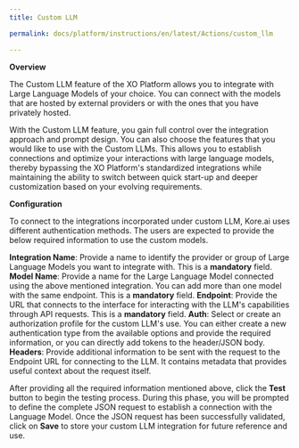 ```yaml
---
title: Custom LLM

permalink: docs/platform/instructions/en/latest/Actions/custom_llm

---
```


<base target="_blank">
<container>

**Overview**
 
The Custom LLM feature of the XO Platform allows you to integrate with Large Language Models of your choice. You can connect with the models that are hosted by external providers or with the ones that you have privately hosted.  

With the Custom LLM feature, you gain full control over the integration approach and prompt design. You can also choose the features that you would like to use with the Custom LLMs. This allows you to establish connections and optimize your interactions with large language models, thereby bypassing the XO Platform's standardized integrations while maintaining the ability to switch between quick start-up and deeper customization based on your evolving requirements.

</container>

<container>

**Configuration**
 
To connect to the integrations incorporated under custom LLM, Kore.ai uses different authentication methods. The users are expected to provide the below required information to use the custom models.

**Integration Name**: Provide a name to identify the provider or group of Large Language Models you want to integrate with. This is a **mandatory** field.
**Model Name**: Provide a name for the Large Language Model connected using the above mentioned integration. You can add more than one model with the same endpoint. This is a **mandatory** field.
**Endpoint**: Provide the URL that connects to the interface for interacting with the LLM's capabilities through API requests. This is a **mandatory** field.
**Auth**: Select or create an authorization profile for the custom LLM's use. You can either create a new authentication type from the available options and provide the required information, or you can directly add tokens to the header/JSON body.
**Headers**: Provide additional information to be sent with the request to the Endpoint URL for connecting to the LLM. It contains metadata that provides useful context about the request itself.

After providing all the required information mentioned above, click the **Test** button to begin the testing process. During this phase, you will be prompted to define the complete JSON request to establish a connection with the Language Model. Once the JSON request has been successfully validated, click on **Save** to store your custom LLM integration for future reference and use.

</container>
